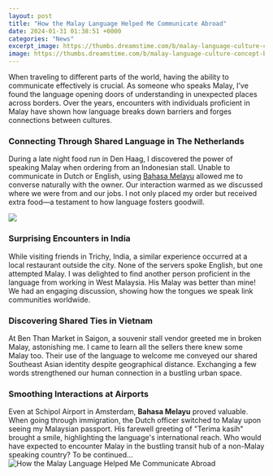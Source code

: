 ```yaml
---
layout: post
title: "How the Malay Language Helped Me Communicate Abroad"
date: 2024-01-31 01:38:51 +0000
categories: "News"
excerpt_image: https://thumbs.dreamstime.com/b/malay-language-culture-concept-book-wooden-background-malay-language-culture-concept-117669144.jpg
image: https://thumbs.dreamstime.com/b/malay-language-culture-concept-book-wooden-background-malay-language-culture-concept-117669144.jpg
---
```


When traveling to different parts of the world, having the ability to communicate effectively is crucial. As someone who speaks Malay, I’ve found the language opening doors of understanding in unexpected places across borders. Over the years, encounters with individuals proficient in Malay have shown how language breaks down barriers and forges connections between cultures.
### Connecting Through Shared Language in The Netherlands
During a late night food run in Den Haag, I discovered the power of speaking Malay when ordering from an Indonesian stall. Unable to communicate in Dutch or English, using  [Bahasa Melayu](https://yt.io.vn/collection/acuff) allowed me to converse naturally with the owner. Our interaction warmed as we discussed where we were from and our jobs. I not only placed my order but received extra food—a testament to how language fosters goodwill. 

![](https://www.1stopasia.com/wp-content/uploads/2020/03/Malay_Language_Infographics.jpg)
### Surprising Encounters in India
While visiting friends in Trichy, India, a similar experience occurred at a local restaurant outside the city. None of the servers spoke English, but one attempted Malay. I was delighted to find another person proficient in the language from working in West Malaysia. His Malay was better than mine! We had an engaging discussion, showing how the tongues we speak link communities worldwide.
### Discovering Shared Ties in Vietnam
At Ben Than Market in Saigon, a souvenir stall vendor greeted me in broken Malay, astonishing me. I came to learn all the sellers there knew some Malay too. Their use of the language to welcome me conveyed our shared Southeast Asian identity despite geographical distance. Exchanging a few words strengthened our human connection in a bustling urban space.
### Smoothing Interactions at Airports  
Even at Schipol Airport in Amsterdam, **Bahasa Melayu** proved valuable. When going through immigration, the Dutch officer switched to Malay upon seeing my Malaysian passport. His farewell greeting of "Terima kasih" brought a smile, highlighting the language's international reach. Who would have expected to encounter Malay in the bustling transit hub of a non-Malay speaking country?
To be continued...
![How the Malay Language Helped Me Communicate Abroad](https://thumbs.dreamstime.com/b/malay-language-culture-concept-book-wooden-background-malay-language-culture-concept-117669144.jpg)